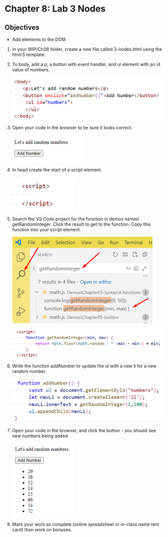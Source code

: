 # Chapter 8: Lab 3 Nodes

## Objectives

* Add elements to the DOM

1. In your WIP/Ch08 folder, create a new file called 3-nodes.html using the html:5 template.

1. To body, add a p, a button with event handler, and ul element with an id value of numbers.
 

    ![Open in Preview mode to see image ](../screenshots/8-3-start.png)



1. Open your code in the browser to be sure it looks correct.



    ![Open in Preview mode to see image ](../screenshots/8-3-2-display.png)

1. In head create the start of a script element. 



    ![Open in Preview mode to see image ](../screenshots/8-3-3-script.png)

1. Search the VS Code project for the function in demos named getRandomInteger. Click the result to get to the function. Copy this function into your script element.



    ![Open in Preview mode to see image ](../screenshots/8-3-4-search.png)

    ![Open in Preview mode to see image ](../screenshots/8-3-5-paste.png)



1. Write the function addNumber to update the ul with a new li for a new random number.

    ![Open in Preview mode to see image ](../screenshots/8-3-6-append-child.png)



1. Open your code in the browser, and click the button - you should see new numbers being added. 

    ![Open in Preview mode to see image ](../screenshots/8-3-7-output.png)


1. Mark your work as complete (online spreadsheet or in-class name tent card) then work on bonuses.
